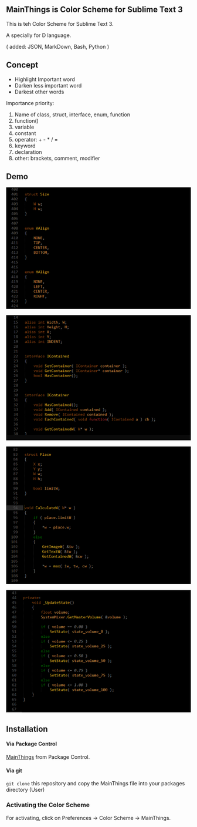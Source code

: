 ## MainThings is Color Scheme for Sublime Text 3

This is teh Color Scheme for Sublime Text 3. 

A specially for D language.

( added: JSON, MarkDown, Bash, Python )

## Concept

- Highlight Important word
- Darken less important word
- Darkest other words

Importance priority:
1. Name of class, struct, interface, enum, function
2. function()
3. variable
4. constant
5. operator: + - * / =
6. keyword
7. declaration
8. other: brackets, comment, modifier


## Demo

![demo](demo/main_things_demo.png)

![demo](demo/main_things_demo_2.png)

![demo](demo/main_things_demo_3.png)

![demo](demo/main_things_demo_4.png)


## Installation

#### Via Package Control

[MainThings](https://packagecontrol.io/packages/MainThings) from Package Control.

#### Via git

`git clone` this repository and copy the MainThings file into your packages directory (User)

### Activating the Color Scheme

For activating, click on Preferences -> Color Scheme -> MainThings. 

